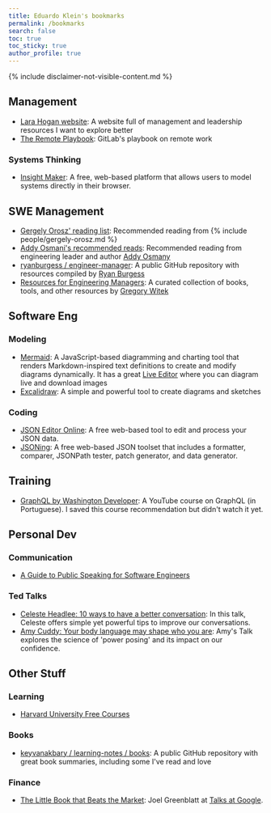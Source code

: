 ```yaml
---
title: Eduardo Klein's bookmarks
permalink: /bookmarks
search: false
toc: true
toc_sticky: true
author_profile: true
---
```


{% include disclaimer-not-visible-content.md %}

<!-- ## Leadership -->

## Management

- [Lara Hogan website](https://larahogan.me/): A website full of management and leadership resources I want to explore better
- [The Remote Playbook](https://learn.gitlab.com/allremote/remote-playbook): GitLab's playbook on remote work

### Systems Thinking

- [Insight Maker](https://insightmaker.com/): A free, web-based platform that allows users to model systems directly in their browser.

## SWE Management

- [Gergely Orosz' reading list](https://blog.pragmaticengineer.com/my-reading-list/): Recommended reading from {% include people/gergely-orosz.md %}
- [Addy Osmani's recommended reads](https://www.goodreads.com/review/list/14088621?shelf=recommend-reads): Recommended reading from engineering leader and author [Addy Osmany](https://addyosmani.com/)
- [ryanburgess / engineer-manager](https://github.com/ryanburgess/engineer-manager): A public GitHub repository with resources compiled by [Ryan Burgess](https://www.linkedin.com/in/ryanburgess/)
- [Resources for Engineering Managers](https://www.notonlycode.org/engineering-manager-resources/): A curated collection of books, tools, and other resources by [Gregory Witek](https://www.linkedin.com/in/gwitek/)

## Software Eng

### Modeling

- [Mermaid](https://mermaid.js.org/): A JavaScript-based diagramming and charting tool that renders Markdown-inspired text definitions to create and modify diagrams dynamically. It has a great [Live Editor](https://mermaid.live/edit) where you can diagram live and download images
- [Excalidraw](https://excalidraw.com/): A simple and powerful tool to create diagrams and sketches

### Coding

- [JSON Editor Online](https://jsoneditoronline.org/): A free web-based tool to edit and process your JSON data.
- [JSONing](https://jsoning.com/): A free web-based JSON toolset that includes a formatter, comparer, JSONPath tester, patch generator, and data generator.

## Training

- [GraphQL by Washington Developer](https://www.youtube.com/playlist?list=PLK5FPzMuRKlyeZYiJNA54j4lpfxHGlz0j): A YouTube course on GraphQL (in Portuguese). I saved this course recommendation but didn't watch it yet.

## Personal Dev

### Communication
- [A Guide to Public Speaking for Software Engineers](https://careercutler.substack.com/p/a-guide-to-public-speaking-for-software)

### Ted Talks

- [Celeste Headlee: 10 ways to have a better conversation](https://www.ted.com/talks/celeste_headlee_10_ways_to_have_a_better_conversation): In this talk, Celeste offers simple yet powerful tips to improve our conversations.
- [Amy Cuddy: Your body language may shape who you are](https://www.ted.com/talks/amy_cuddy_your_body_language_may_shape_who_you_are): Amy's Talk explores the science of 'power posing' and its impact on our confidence.

## Other Stuff


### Learning

- [Harvard University Free Courses](https://pll.harvard.edu/catalog/free)

### Books

- [keyvanakbary / learning-notes / books](https://github.com/keyvanakbary/learning-notes/tree/master/books): A public GitHub repository with great book summaries, including some I've read and love

### Finance

- [The Little Book that Beats the Market](https://www.youtube.com/watch?v=bZfPJCAVQg0): Joel Greenblatt at [Talks at Google](https://www.youtube.com/@talksatgoogle).
